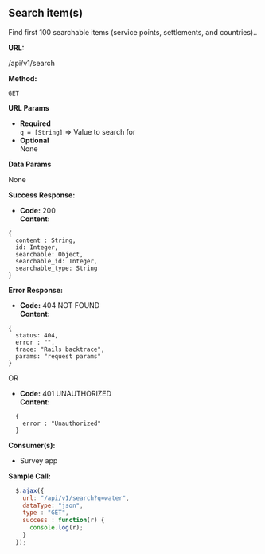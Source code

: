 **Search item(s)**
----
  Find first 100 searchable items (service points, settlements, and countries)..

**URL:**

/api/v1/search

**Method:**

`GET`

**URL Params**

*  **Required** <br />
  `q = [String]` => Value to search for
*  **Optional** <br />
  None

**Data Params**

  None

**Success Response:**

  * **Code:** 200 <br />
    **Content:**

  ```
  { 
    content : String, 
    id: Integer, 
    searchable: Object, 
    searchable_id: Integer, 
    searchable_type: String 
  }
  ```

**Error Response:**

  * **Code:** 404 NOT FOUND <br />
    **Content:**

  ```
  { 
    status: 404, 
    error : "", 
    trace: "Rails backtrace", 
    params: "request params" 
  }
```

OR

  * **Code:** 401 UNAUTHORIZED <br />
    **Content:**

  ```
    { 
      error : "Unauthorized" 
    }
  ```


**Consumer(s):**

  * Survey app

**Sample Call:**

  ```javascript
    $.ajax({
      url: "/api/v1/search?q=water",
      dataType: "json",
      type : "GET",
      success : function(r) {
        console.log(r);
      }
    });
  ```